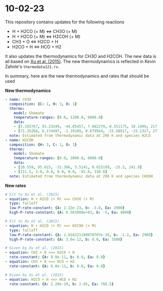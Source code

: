 
# 10-02-23

This repository contains updates for the following reactions
- H + H2CO (+ M) <=> CH3O (+ M)
- H + H2CO (+ M) <=> H2COH (+ M)
- CH3 + O <=> H2CO + H
- H2CO + H <=> HCO + H2

It also updates the thermodynamics for CH3O and H2COH. The new data is all based on [Xu et al. (2015)](https://doi.org/10.1021/acs.jpca.5b00553). The new thermodynamics is reflected in Kevin Zahnle's `thermodata121.rx`.

In summary, here are the new thermodynamics and rates that should be used

**New thermodynamics**

```yaml
- name: CH3O
  composition: {C: 1, H: 3, O: 1}
  thermo:
    model: Shomate
    temperature-ranges: [0.0, 1200.0, 6000.0]
    data:
    - [5.193767, 93.23249, -44.85457, 7.882279, 0.551175, 18.1409, 217.5163]
    - [71.35268, 6.174497, -1.19109, 0.079564, -15.58917, -33.1327, 277.368]
  note: Estimated from thermodynamic data at 298 K and species H2CO
- name: H2COH
  composition: {H: 3, C: 1, O: 1}
  thermo:
    model: Shomate
    temperature-ranges: [0.0, 3000.0, 6000.0]
    data:
    - [20.559, 95.615, -31.306, 3.5141, 0.025109, -25.3, 241.9]
    - [111.5, 3.0, 0.0, 0.0, 0.0, -92.0, 310.6]
  note: Estimated from thermodynamic data at 298 K and species CH3OH
```

**New rates**

```yaml
# Fit to Xu et al. (2015)
- equation: H + H2CO (+ M) <=> CH3O (+ M)
  type: falloff
  low-P-rate-constant: {A: 1.22e-23, b: -3.0, Ea: 2900}
  high-P-rate-constant: {A: 6.561000e+03, b: -5, Ea: 4000}

# Fit to Xu et al. (2015)
- equation: H + H2CO (+ M) <=> H2COH (+ M)
  type: falloff
  low-P-rate-constant: {A: 2.816221180078707e-29, b: -1.2, Ea: 2900}
  high-P-rate-constant: {A: 3.0e-12, b: 0.0, Ea: 3500}

# Given by Xu et al. (2015)
- equation: CH3 + O <=> H2CO + H
  rate-constant: {A: 9.0e-11, b: 0.0, Ea: 0.0}
- equation: CH3 + O <=> HCO + H2
  rate-constant: {A: 6.0e-11, b: 0.0, Ea: 0.0}

# Given by Xu et al. (2015)
- equation: H2CO + H <=> HCO + H2
  rate-constant: {A: 2.28e-19, b: 2.65, Ea: 766.5}
```
